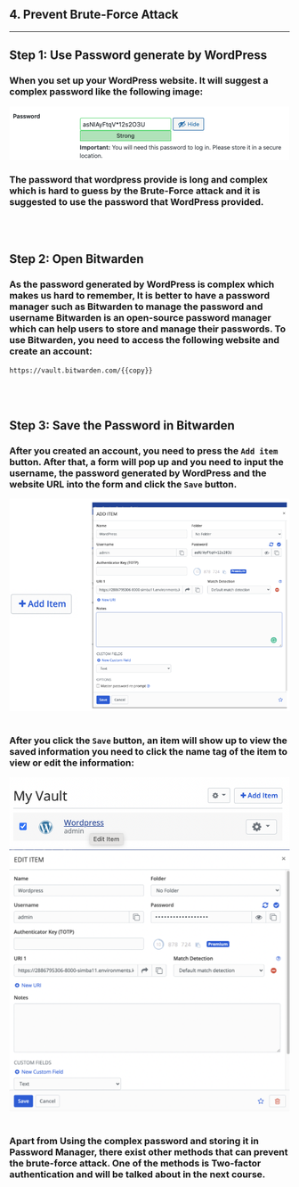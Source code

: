 ## **4. Prevent Brute-Force Attack**
---
## **Step 1: Use Password generate by WordPress**
### When you set up your WordPress website. It will suggest a complex password like the following image:

![Image](./assets/PasswordGen.png)

### The password that wordpress provide is long and complex which is hard to guess by the Brute-Force attack and it is suggested to use the password that WordPress provided.
<br></br>
## **Step 2: Open Bitwarden**
### As the password generated by WordPress is complex which makes us hard to remember, It is better to have a password manager such as Bitwarden to manage the password and username Bitwarden is an open-source password manager which can help users to store and manage their passwords. To use Bitwarden, you need to access the following website and create an account:
```sh
https://vault.bitwarden.com/{{copy}}
```
<br></br>
## **Step 3: Save the Password in Bitwarden**
### After you created an account, you need to press the `Add item` button. After that, a form will pop up and you need to input the username, the password generated by WordPress and the website URL into the form and click the `Save` button.
![Image](./assets/BitwardenAddItem.png)
<br></br>

### After you click the `Save` button, an item will show up to view the saved information you need to click the name tag of the item to view or edit the information:
![Image](./assets/SavedItem.png)
![Image](./assets/SavedInfo.png)
<br></br>
### Apart from Using the complex password and storing it in Password Manager, there exist other methods that can prevent the brute-force attack. One of the methods is Two-factor authentication and will be talked about in the next course.

